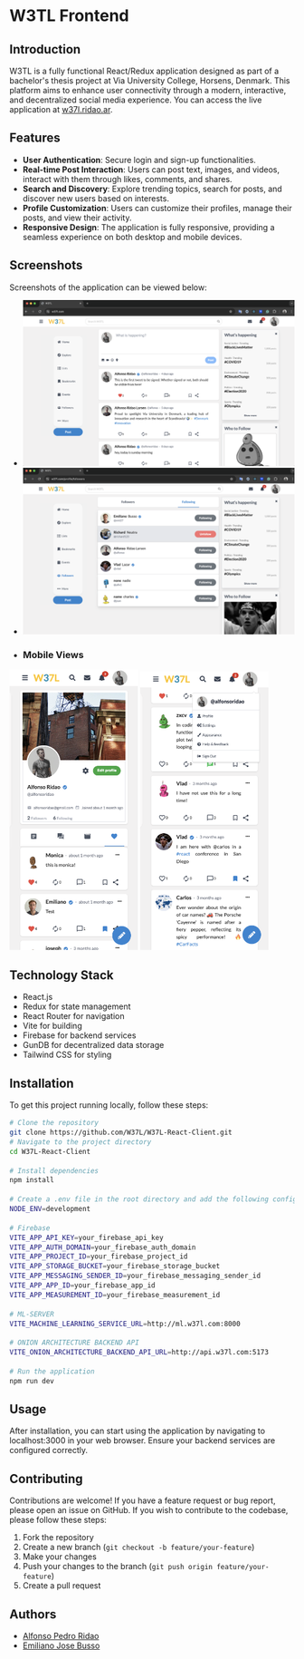 # W3TL Frontend

## Introduction

W3TL is a fully functional React/Redux application designed as part of a bachelor's thesis project at Via University College, Horsens, Denmark. This platform aims to enhance user connectivity through a modern, interactive, and decentralized social media experience. You can access the live application at [w37l.ridao.ar](http://w37l.ridao.ar).

## Features

- **User Authentication**: Secure login and sign-up functionalities.
- **Real-time Post Interaction**: Users can post text, images, and videos, interact with them through likes, comments, and shares.
- **Search and Discovery**: Explore trending topics, search for posts, and discover new users based on interests.
- **Profile Customization**: Users can customize their profiles, manage their posts, and view their activity.
- **Responsive Design**: The application is fully responsive, providing a seamless experience on both desktop and mobile devices.

## Screenshots

Screenshots of the application can be viewed below:

- ![Home Page](images/img_1.png)
- ![Profile Page](images/img_3.png)
- ### Mobile Views
<p float="left">
  <img src="images/img_8.png" width="45%" />
  <img src="images/img_7.png" width="45%" />
</p>



## Technology Stack

- React.js
- Redux for state management
- React Router for navigation
- Vite for building
- Firebase for backend services
- GunDB for decentralized data storage
- Tailwind CSS for styling

## Installation

To get this project running locally, follow these steps:

```bash
# Clone the repository
git clone https://github.com/W37L/W37L-React-Client.git
# Navigate to the project directory
cd W37L-React-Client

# Install dependencies
npm install

# Create a .env file in the root directory and add the following configurations:
NODE_ENV=development

# Firebase
VITE_APP_API_KEY=your_firebase_api_key
VITE_APP_AUTH_DOMAIN=your_firebase_auth_domain
VITE_APP_PROJECT_ID=your_firebase_project_id
VITE_APP_STORAGE_BUCKET=your_firebase_storage_bucket
VITE_APP_MESSAGING_SENDER_ID=your_firebase_messaging_sender_id
VITE_APP_APP_ID=your_firebase_app_id
VITE_APP_MEASUREMENT_ID=your_firebase_measurement_id

# ML-SERVER
VITE_MACHINE_LEARNING_SERVICE_URL=http://ml.w37l.com:8000

# ONION ARCHITECTURE BACKEND API
VITE_ONION_ARCHITECTURE_BACKEND_API_URL=http://api.w37l.com:5173

# Run the application
npm run dev
```

## Usage
After installation, you can start using the application by navigating to localhost:3000 in your web browser. Ensure your backend services are configured correctly.

## Contributing
Contributions are welcome! If you have a feature request or bug report, please open an issue on GitHub. If you wish to contribute to the codebase, please follow these steps:

1. Fork the repository
2. Create a new branch (`git checkout -b feature/your-feature`)
3. Make your changes
4. Push your changes to the branch (`git push origin feature/your-feature`)
5. Create a pull request

## Authors
- [Alfonso Pedro Ridao](https://github.com/fonCki)
- [Emiliano Jose Busso](https://github.com/Emi-27)
